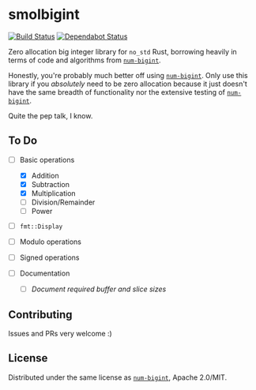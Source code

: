 # smolbigint

[![Build Status](https://travis-ci.org/chocol4te/smolbigint.svg?branch=master)](https://travis-ci.org/chocol4te/smolbigint)
[![Dependabot Status](https://api.dependabot.com/badges/status?host=github&repo=chocol4te/smolbigint)](https://dependabot.com)

Zero allocation big integer library for `no_std` Rust, borrowing heavily in terms of code and algorithms from [`num-bigint`](https://github.com/rust-num/num-bigint).

Honestly, you're probably much better off using [`num-bigint`](https://github.com/rust-num/num-bigint). Only use this library if you *absolutely* need to be zero allocation because it just doesn't have the same breadth of functionality nor the extensive testing of [`num-bigint`](https://github.com/rust-num/num-bigint).

Quite the pep talk, I know.

## To Do

* [ ] Basic operations
  * [x] Addition
  * [x] Subtraction
  * [x] Multiplication
  * [ ] Division/Remainder
  * [ ] Power

* [ ] `fmt::Display`

* [ ] Modulo operations

* [ ] Signed operations

* [ ] Documentation
  * [ ] *Document required buffer and slice sizes*

## Contributing

Issues and PRs very welcome :)

## License

Distributed under the same license as [`num-bigint`](https://github.com/rust-num/num-bigint), Apache 2.0/MIT.
